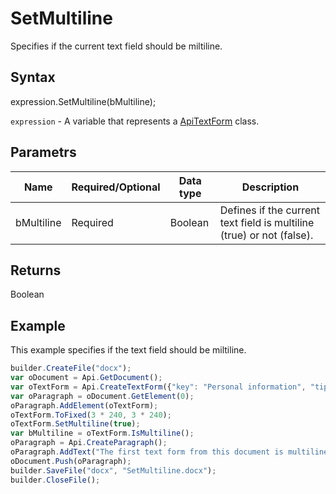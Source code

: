 # SetMultiline

Specifies if the current text field should be miltiline.

## Syntax

expression.SetMultiline(bMultiline);

`expression` - A variable that represents a [ApiTextForm](../ApiTextForm.md) class.

## Parametrs

| **Name** | **Required/Optional** | **Data type** | **Description** |
| ------------- | ------------- | ------------- | ------------- |
| bMultiline | Required | Boolean | Defines if the current text field is multiline (true) or not (false). |

## Returns

Boolean

## Example

This example specifies if the text field should be miltiline.

```javascript
builder.CreateFile("docx");
var oDocument = Api.GetDocument();
var oTextForm = Api.CreateTextForm({"key": "Personal information", "tip": "Enter your first name", "required": true, "placeholder": "First name", "autoFit": false});
var oParagraph = oDocument.GetElement(0);
oParagraph.AddElement(oTextForm);
oTextForm.ToFixed(3 * 240, 3 * 240);
oTextForm.SetMultiline(true);
var bMultiline = oTextForm.IsMultiline();
oParagraph = Api.CreateParagraph();
oParagraph.AddText("The first text form from this document is multiline: " + bMultiline);
oDocument.Push(oParagraph);
builder.SaveFile("docx", "SetMultiline.docx");
builder.CloseFile();
```